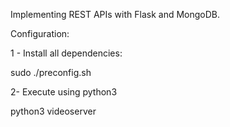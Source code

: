 Implementing REST APIs with Flask and MongoDB.

Configuration:

1 - Install all dependencies:

sudo ./preconfig.sh


2- Execute using python3

python3 videoserver

